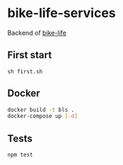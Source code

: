# bike-life-services

Backend of [bike-life](https://github.com/1-irdA/bike-life)    

## First start

```
sh first.sh
```

## Docker     

```sh
docker build -t bls .
docker-compose up [-d]
```

## Tests

```sh
npm test
```